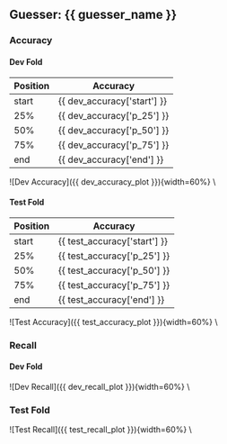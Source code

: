 ## Guesser: {{ guesser_name }}

### Accuracy

#### Dev Fold

Position | Accuracy
---------|---------
start|{{ dev_accuracy['start'] }}
25%|{{ dev_accuracy['p_25'] }}
50%|{{ dev_accuracy['p_50'] }}
75%|{{ dev_accuracy['p_75'] }}
end|{{ dev_accuracy['end'] }}

![Dev Accuracy]({{ dev_accuracy_plot }}){width=60%}
\ 

#### Test Fold

Position | Accuracy
---------|---------
start|{{ test_accuracy['start'] }}
25%|{{ test_accuracy['p_25'] }}
50%|{{ test_accuracy['p_50'] }}
75%|{{ test_accuracy['p_75'] }}
end|{{ test_accuracy['end'] }}

![Test Accuracy]({{ test_accuracy_plot }}){width=60%}
\ 

### Recall

#### Dev Fold

![Dev Recall]({{ dev_recall_plot }}){width=60%}
\ 

### Test Fold

![Test Recall]({{ test_recall_plot }}){width=60%}
\ 
